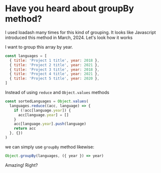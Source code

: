 # Have you heard about groupBy method?

I used loadash many times for this kind of grouping. It looks like Javascript introduced this method in March, 2024. Let's look how it works

I want to group this array by year.

```js
const languages = [
  { title: 'Project 1 title', year: 2018 },
  { title: 'Project 2 title', year: 2021 },
  { title: 'Project 3 title', year: 2018 },
  { title: 'Project 4 title', year: 2021 },
  { title: 'Project 5 title', year: 2020 },
]
```

Instead of using `reduce` and `Object.values` methods

```js
const sortedLanguages = Object.values(
  languages.reduce((acc, language) => {
    if (!acc[language.year]) {
      acc[language.year] = []
    }
    acc[language.year].push(language)
    return acc
  }, {})
)
```

we can simply use `groupBy` method likewise:

```js
Object.groupBy(languages, ({ year }) => year)
```

Amazing! Right?
